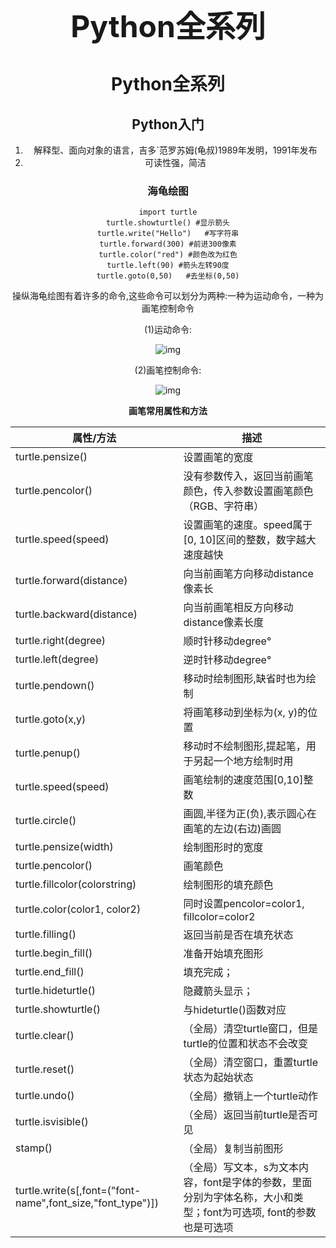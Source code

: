 <center><font size=28><b>Python全系列</b></font><center></center>

# Python全系列

## Python入门

1. 解释型、面向对象的语言，吉多`范罗苏姆(龟叔)1989年发明，1991年发布
2. 可读性强，简洁

### 海龟绘图

```shell
import turtle
turtle.showturtle()	#显示箭头
turtle.write("Hello")	#写字符串
turtle.forward(300)	#前进300像素
turtle.color("red")	#颜色改为红色
turtle.left(90)	#箭头左转90度
turtle.goto(0,50)	#去坐标(0,50)
```

操纵海龟绘图有着许多的命令,这些命令可以划分为两种:一种为运动命令，一种为画笔控制命令

(1)运动命令:

![img](https://typora-1300671906.cos.ap-nanjing.myqcloud.com/img/20161025233331053)

 

(2)画笔控制命令:

 ![img](https://typora-1300671906.cos.ap-nanjing.myqcloud.com/img/20161025233523598)

**画笔常用属性和方法**

| 属性/方法                                                  | 描述                                                         |
| ---------------------------------------------------------- | ------------------------------------------------------------ |
| turtle.pensize()                                           | 设置画笔的宽度                                               |
| turtle.pencolor()                                          | 没有参数传入，返回当前画笔颜色，传入参数设置画笔颜色（RGB、字符串） |
| turtle.speed(speed)                                        | 设置画笔的速度。speed属于[0, 10]区间的整数，数字越大速度越快 |
| turtle.forward(distance)                                   | 向当前画笔方向移动distance像素长                             |
| turtle.backward(distance)                                  | 向当前画笔相反方向移动distance像素长度                       |
| turtle.right(degree)                                       | 顺时针移动degree°                                            |
| turtle.left(degree)                                        | 逆时针移动degree°                                            |
| turtle.pendown()                                           | 移动时绘制图形,缺省时也为绘制                                |
| turtle.goto(x,y)                                           | 将画笔移动到坐标为(x, y)的位置                               |
| turtle.penup()                                             | 移动时不绘制图形,提起笔，用于另起一个地方绘制时用            |
| turtle.speed(speed)                                        | 画笔绘制的速度范围[0,10]整数                                 |
| turtle.circle()                                            | 画圆,半径为正(负),表示圆心在画笔的左边(右边)画圆             |
| turtle.pensize(width)                                      | 绘制图形时的宽度                                             |
| turtle.pencolor()                                          | 画笔颜色                                                     |
| turtle.fillcolor(colorstring)                              | 绘制图形的填充颜色                                           |
| turtle.color(color1, color2)                               | 同时设置pencolor=color1, fillcolor=color2                    |
| turtle.filling()                                           | 返回当前是否在填充状态                                       |
| turtle.begin_fill()                                        | 准备开始填充图形                                             |
| turtle.end_fill()                                          | 填充完成；                                                   |
| turtle.hideturtle()                                        | 隐藏箭头显示；                                               |
| turtle.showturtle()                                        | 与hideturtle()函数对应                                       |
| turtle.clear()                                             | （全局）清空turtle窗口，但是turtle的位置和状态不会改变       |
| turtle.reset()                                             | （全局）清空窗口，重置turtle状态为起始状态                   |
| turtle.undo()                                              | （全局）撤销上一个turtle动作                                 |
| turtle.isvisible()                                         | （全局）返回当前turtle是否可见                               |
| stamp()                                                    | （全局）复制当前图形                                         |
| turtle.write(s[,font=("font-name",font_size,"font_type")]) | （全局）写文本，s为文本内容，font是字体的参数，里面分别为字体名称，大小和类型；font为可选项, font的参数也是可选项 |